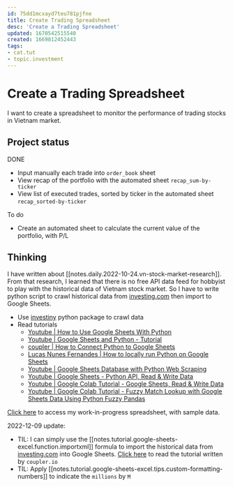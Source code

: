 ```yaml
---
id: 75dd1mcxayd7teu781pjfne
title: Create Trading Spreadsheet
desc: 'Create a Trading Spreadsheet'
updated: 1670542515540
created: 1669812452443
tags:
- cat.tut
- topic.investment
---
```

# Create a Trading Spreadsheet

I want to create a spreadsheet to monitor the performance of trading stocks in Vietnam market.

## Project status

DONE
- Input manually each trade into `order_book` sheet
- View recap of the portfolio with the automated sheet `recap_sum-by-ticker`
- View list of executed trades, sorted by ticker in the automated sheet `recap_sorted-by-ticker`

To do
- Create an automated sheet to calculate the current value of the portfolio, with P/L

## Thinking

I have written about [[notes.daily.2022-10-24.vn-stock-market-research]]. From that research, I learned that there is no free API data feed for hobbyist to play with the historical data of Vietnam stock market. So I have to write python script to crawl historical data from [investing.com](https://www.investing.com/) then import to Google Sheets.

- Use [investiny](https://github.com/alvarobartt/investiny) python package to crawl data
- Read tutorials
    - [Youtube | How to Use Google Sheets With Python](https://www.youtube.com/watch?v=bu5wXjz2KvU)
    - [Youtube | Google Sheets and Python - Tutorial](https://www.youtube.com/watch?v=T1vqS1NL89E)
    - [coupler | How to Connect Python to Google Sheets](https://blog.coupler.io/python-to-google-sheets/)
    - [Lucas Nunes Fernandes | How to locally run Python on Google Sheets](https://betterprogramming.pub/how-to-enable-pythons-access-to-google-sheets-e4264cdb545b)
    - [Youtube | Google Sheets Database with Python Web Scraping](https://www.youtube.com/watch?v=ct0xvw_Z0tU)
    - [Youtube | Google Sheets - Python API, Read & Write Data](https://www.youtube.com/watch?v=4ssigWmExak)
    - [Youtube | Google Colab Tutorial - Google Sheets, Read & Write Data](https://www.youtube.com/watch?v=cN7W2EPM-dw)
    - [Youtube | Google Colab Tutorial - Fuzzy Match Lookup with Google Sheets Data Using Python Fuzzy Pandas](https://www.youtube.com/watch?v=M3JYGiM_Xm8)

[Click here](https://docs.google.com/spreadsheets/d/1CMeBjHsBpL8_txMd6hhwQkfvEhAknmi-rNLycZaXszc/edit?usp=sharing) to access my work-in-progress spreadsheet, with sample data.

2022-12-09 update: 
- TIL: I can simply use the [[notes.tutorial.google-sheets-excel.function.importxml]] formula to import the historical data from [investing.com](https://www.investing.com/) into Google Sheets. [Click here](https://blog.coupler.io/googlefinance-function-advanced-tutorial/) to read the tutorial written by `coupler.io`
- TIL: Apply [[notes.tutorial.google-sheets-excel.tips.custom-formatting-numbers]] to indicate the `millions` by `M`